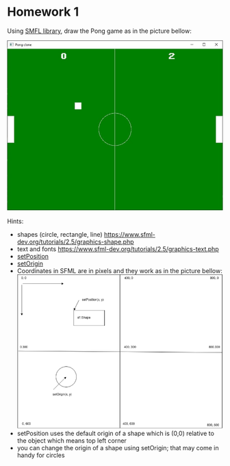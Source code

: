 # Homework 1

Using [SMFL library](https://www.sfml-dev.org/), draw the Pong game as in the picture bellow:

![Pong clone](pong.jpg)

Hints:
* shapes (circle, rectangle, line) https://www.sfml-dev.org/tutorials/2.5/graphics-shape.php
* text and fonts https://www.sfml-dev.org/tutorials/2.5/graphics-text.php
* [setPosition](https://www.sfml-dev.org/documentation/2.5.1/classsf_1_1Transformable.php#a4dbfb1a7c80688b0b4c477d706550208)
* [setOrigin](https://www.sfml-dev.org/documentation/2.5.1/classsf_1_1Transformable.php#a56c67bd80aae8418d13fb96c034d25ec)
* Coordinates in SFML are in pixels and they work as in the picture bellow:
![SFML coordinates system](coords.png)
* setPosition uses the default origin of a shape which is (0,0) relative to the object which means top left corner
* you can change the origin of a shape using setOrigin; that may come in handy for circles
